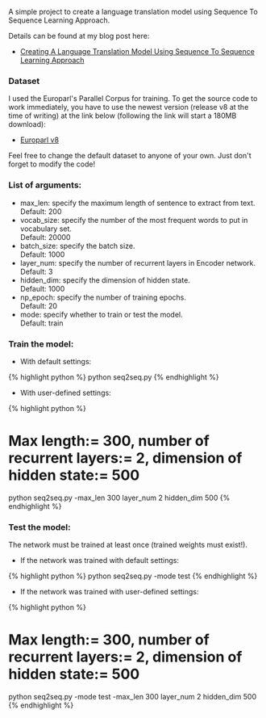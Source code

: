 A simple project to create a language translation model using Sequence To Sequence Learning Approach.

Details can be found at my blog post here:

* [Creating A Language Translation Model Using Sequence To Sequence Learning Approach](https://chunml.github.io/ChunML.github.io/project/Sequence-To-Sequence/)

### Dataset

I used the Europarl's Parallel Corpus for training. To get the source code to work immediately, you have to use the newest version (release v8 at the time of writing) at the link below (following the link will start a 180MB download):

* [Europarl v8](http://www.statmt.org/wmt15/europarl-v8.fi-en.tgz)

Feel free to change the default dataset to anyone of your own. Just don't forget to modify the code!

### List of arguments:

* max_len: specify the maximum length of sentence to extract from text.  
Default: 200
* vocab_size: specify the number of the most frequent words to put in vocabulary set.  
Default: 20000
* batch_size: specify the batch size.  
Default: 1000
* layer_num: specify the number of recurrent layers in Encoder network.  
Default: 3
* hidden_dim: specify the dimension of hidden state.  
Default: 1000
* np_epoch: specify the number of training epochs.  
Default: 20
* mode: specify whether to train or test the model.  
Default: train

### Train the model:

* With default settings:

{% highlight python %}
python seq2seq.py
{% endhighlight %}

* With user-defined settings:

{% highlight python %}
# Max length:= 300, number of recurrent layers:= 2, dimension of hidden state:= 500
python seq2seq.py -max_len 300 layer_num 2 hidden_dim 500
{% endhighlight %}

### Test the model:

The network must be trained at least once (trained weights must exist!).

* If the network was trained with default settings:

{% highlight python %}
python seq2seq.py -mode test
{% endhighlight %}

* If the network was trained with user-defined settings:

{% highlight python %}
# Max length:= 300, number of recurrent layers:= 2, dimension of hidden state:= 500
python seq2seq.py -mode test -max_len 300 layer_num 2 hidden_dim 500
{% endhighlight %}
